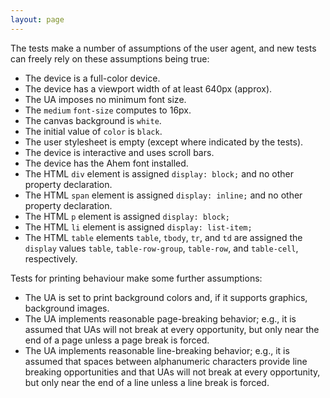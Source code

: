 ```yaml
---
layout: page
---
```


The tests make a number of assumptions of the user agent, and new
tests can freely rely on these assumptions being true:

 * The device is a full-color device.
 * The device has a viewport width of at least 640px (approx).
 * The UA imposes no minimum font size.
 * The `medium` `font-size` computes to 16px.
 * The canvas background is `white`.
 * The initial value of `color` is `black`.
 * The user stylesheet is empty (except where indicated by the tests).
 * The device is interactive and uses scroll bars.
 * The device has the Ahem font installed.
 * The HTML `div` element is assigned `display: block;` and no other
   property declaration.
 * The HTML `span` element is assigned `display: inline;` and no other
   property declaration.
 * The HTML `p` element is assigned `display: block;`
 * The HTML `li` element is assigned `display: list-item;`
 * The HTML `table` elements `table`, `tbody`, `tr`, and `td` are
   assigned the `display` values `table`, `table-row-group`,
   `table-row`, and `table-cell`, respectively.

Tests for printing behaviour make some further assumptions:

 * The UA is set to print background colors and, if it supports
   graphics, background images.
 * The UA implements reasonable page-breaking behavior; e.g., it is
   assumed that UAs will not break at every opportunity, but only near
   the end of a page unless a page break is forced.
 * The UA implements reasonable line-breaking behavior; e.g., it is
   assumed that spaces between alphanumeric characters provide line
   breaking opportunities and that UAs will not break at every
   opportunity, but only near the end of a line unless a line break is
   forced.
